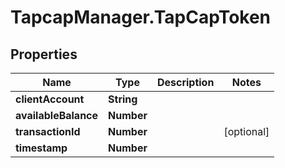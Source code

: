 # TapcapManager.TapCapToken

## Properties
Name | Type | Description | Notes
------------ | ------------- | ------------- | -------------
**clientAccount** | **String** |  | 
**availableBalance** | **Number** |  | 
**transactionId** | **Number** |  | [optional] 
**timestamp** | **Number** |  | 



